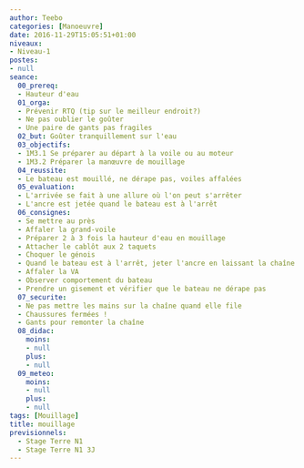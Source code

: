 ```yaml
---
author: Teebo
categories: [Manoeuvre]
date: 2016-11-29T15:05:51+01:00
niveaux:
- Niveau-1
postes:
- null
seance:
  00_prereq:
  - Hauteur d'eau
  01_orga:
  - Prévenir RTQ (tip sur le meilleur endroit?)
  - Ne pas oublier le goûter
  - Une paire de gants pas fragiles
  02_but: Goûter tranquillement sur l'eau
  03_objectifs:
  - 1M3.1 Se préparer au départ à la voile ou au moteur
  - 1M3.2 Préparer la manœuvre de mouillage
  04_reussite:
  - Le bateau est mouillé, ne dérape pas, voiles affalées
  05_evaluation:
  - L'arrivée se fait à une allure où l'on peut s'arrêter
  - L'ancre est jetée quand le bateau est à l'arrêt
  06_consignes:
  - Se mettre au près
  - Affaler la grand-voile
  - Préparer 2 à 3 fois la hauteur d'eau en mouillage
  - Attacher le cablôt aux 2 taquets
  - Choquer le génois
  - Quand le bateau est à l'arrêt, jeter l'ancre en laissant la chaîne filer sous le pied
  - Affaler la VA
  - Observer comportement du bateau
  - Prendre un gisement et vérifier que le bateau ne dérape pas
  07_securite:
  - Ne pas mettre les mains sur la chaîne quand elle file
  - Chaussures fermées !
  - Gants pour remonter la chaîne
  08_didac:
    moins:
    - null
    plus:
    - null
  09_meteo:
    moins:
    - null
    plus:
    - null
tags: [Mouillage]
title: mouillage
previsionnels:
  - Stage Terre N1
  - Stage Terre N1 3J
---
```

